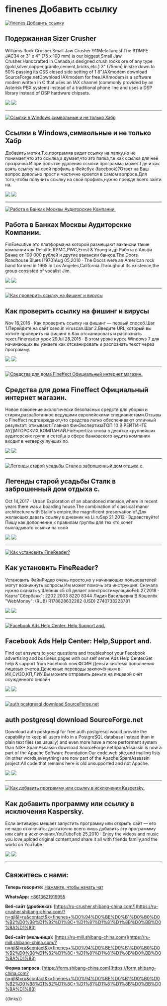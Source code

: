 # finenes Добавить ссылку

<a href="https://swt.shibang-china.com/?n=gjl&l=ru&img&k=finenes+%D0%94%D0%BE%D0%B1%D0%B0%D0%B2%D0%B8%D1%82%D1%8C+%D1%81%D1%81%D1%8B%D0%BB%D0%BA%D1%83" target="_blank">![finenes Добавить ссылку](http://static.shibang-china.com/all-800x300/761.jpg)</a>

## Подержанная Sizer Crusher
Williams Rock Crusher.Small Jaw Crusher 911Metallurgist.The 911MPE JAC34 or 3" x 4" (75 x 100 mm) is our biggest Small Jaw Crusher.Handcrafted in Canada,is designed crush rocks ore of any type (gold,silver,copper,granite,cement,bricks,etc.) 3" (75mm) in size down to 50% passing its CSS closed side setting of 1 8".IAXmodem download SourceForge.netDownload IAXmodem for free.IAXmodem is a software modem written in C that uses an IAX channel (commonly provided by an Asterisk PBX system) instead of a traditional phone line and uses a DSP library instead of DSP hardware chipsets.


<a href="https://whatsapp.shibangsoft.com/WhatsApp.php" target="_blank" title="WhatsApp">![](http://static.shibang-china.com/icon/whatsapp.png)</a> <a href="https://swt.shibang-china.com/?n=gjl&l=ru&icon&k=finenes+%D0%94%D0%BE%D0%B1%D0%B0%D0%B2%D0%B8%D1%82%D1%8C+%D1%81%D1%81%D1%8B%D0%BB%D0%BA%D1%83" target="_blank">![](http://static.shibang-china.com/icon/chat-ru.png)</a>

---

<a href="https://swt.shibang-china.com/?n=gjl&l=ru&img&k=finenes+%D0%94%D0%BE%D0%B1%D0%B0%D0%B2%D0%B8%D1%82%D1%8C+%D1%81%D1%81%D1%8B%D0%BB%D0%BA%D1%83" target="_blank">![Ссылки в Windows,символьные и не только Хабр](http://static.shibang-china.com/all-800x300/673.jpg)</a>

## Ссылки в Windows,символьные и не только Хабр
Добавить метки.Т.е.программа видит ссылку на папку,но не понимает,что это ссылка,а думает,что это папка,т.к.как ссылка для неё прозрачна.И при попытке удаления ссылки программа может.Где и как взять ссылку на свой профиль в Фейсбук (facebook)?Ответ на Ваш вопрос довольно прост и частично кроется в самом вопросе.Для того,чтобы получить ссылку на свой профиль,нужно прежде всего зайти на.


<a href="https://whatsapp.shibangsoft.com/WhatsApp.php" target="_blank" title="WhatsApp">![](http://static.shibang-china.com/icon/whatsapp.png)</a> <a href="https://swt.shibang-china.com/?n=gjl&l=ru&icon&k=finenes+%D0%94%D0%BE%D0%B1%D0%B0%D0%B2%D0%B8%D1%82%D1%8C+%D1%81%D1%81%D1%8B%D0%BB%D0%BA%D1%83" target="_blank">![](http://static.shibang-china.com/icon/chat-ru.png)</a>

---

<a href="https://swt.shibang-china.com/?n=gjl&l=ru&img&k=finenes+%D0%94%D0%BE%D0%B1%D0%B0%D0%B2%D0%B8%D1%82%D1%8C+%D1%81%D1%81%D1%8B%D0%BB%D0%BA%D1%83" target="_blank">![Работа в Банках Москвы Аудиторские Компании.](http://static.shibang-china.com/all-800x300/645.jpg)</a>

## Работа в Банках Москвы Аудиторские Компании.
FinExecutive это платформа,на которой размещают вакансии такие компании как Deloitte,KPMG,PWC,Ernst & Young и др.Работа в Альфа Банке от 100 000 рублей и другие вакансии банков.The Doors Roadhouse Blues [1970]Aug 05,2010 · The Doors were an American rock band formed in 1965 in Los Angeles,California.Throughout its existence,the group consisted of vocalist Jim.


<a href="https://whatsapp.shibangsoft.com/WhatsApp.php" target="_blank" title="WhatsApp">![](http://static.shibang-china.com/icon/whatsapp.png)</a> <a href="https://swt.shibang-china.com/?n=gjl&l=ru&icon&k=finenes+%D0%94%D0%BE%D0%B1%D0%B0%D0%B2%D0%B8%D1%82%D1%8C+%D1%81%D1%81%D1%8B%D0%BB%D0%BA%D1%83" target="_blank">![](http://static.shibang-china.com/icon/chat-ru.png)</a>

---

<a href="https://swt.shibang-china.com/?n=gjl&l=ru&img&k=finenes+%D0%94%D0%BE%D0%B1%D0%B0%D0%B2%D0%B8%D1%82%D1%8C+%D1%81%D1%81%D1%8B%D0%BB%D0%BA%D1%83" target="_blank">![Как проверить ссылку на фишинг и вирусы](http://static.shibang-china.com/all-800x300/7.jpg)</a>

## Как проверить ссылку на фишинг и вирусы
Nov 16,2016 · Как проверить ссылку на фишинг — первый способ.Шаг 1.Перейдите на сайт xseo.in viruscan.Шаг 2.Введите URL,который вы хотите проверить на фишинг в.Как отсканировать и распознать текст.Finereader урок 29Jul 28,2015 · В этом уроке курса Windows 7 для начинающих вы узнаете как отсканировать и распознать текст через программу.


<a href="https://whatsapp.shibangsoft.com/WhatsApp.php" target="_blank" title="WhatsApp">![](http://static.shibang-china.com/icon/whatsapp.png)</a> <a href="https://swt.shibang-china.com/?n=gjl&l=ru&icon&k=finenes+%D0%94%D0%BE%D0%B1%D0%B0%D0%B2%D0%B8%D1%82%D1%8C+%D1%81%D1%81%D1%8B%D0%BB%D0%BA%D1%83" target="_blank">![](http://static.shibang-china.com/icon/chat-ru.png)</a>

---

<a href="https://swt.shibang-china.com/?n=gjl&l=ru&img&k=finenes+%D0%94%D0%BE%D0%B1%D0%B0%D0%B2%D0%B8%D1%82%D1%8C+%D1%81%D1%81%D1%8B%D0%BB%D0%BA%D1%83" target="_blank">![Средства для дома Fineffect Официальный интернет магазин.](http://static.shibang-china.com/all-800x300/1335.jpg)</a>

## Средства для дома Fineffect Официальный интернет магазин.
Новое поколение экологически безопасных средств для уборки и стирки,разработанное ведущими европейскими специалистами.Отзывы о Fineffect подтверждают,что средства легко обеспечивают отличный результат: отмывают.Главная ФинЭкспертизаТОП 10 В РЕЙТИНГЕ АУДИТОРСКИХ КОМПАНИЙ.FinExpertiza снова в десятке крупнейших аудиторских групп и сетей,а в сфере банковского аудита компания входит в четверку лучших по.


<a href="https://whatsapp.shibangsoft.com/WhatsApp.php" target="_blank" title="WhatsApp">![](http://static.shibang-china.com/icon/whatsapp.png)</a> <a href="https://swt.shibang-china.com/?n=gjl&l=ru&icon&k=finenes+%D0%94%D0%BE%D0%B1%D0%B0%D0%B2%D0%B8%D1%82%D1%8C+%D1%81%D1%81%D1%8B%D0%BB%D0%BA%D1%83" target="_blank">![](http://static.shibang-china.com/icon/chat-ru.png)</a>

---

<a href="https://swt.shibang-china.com/?n=gjl&l=ru&img&k=finenes+%D0%94%D0%BE%D0%B1%D0%B0%D0%B2%D0%B8%D1%82%D1%8C+%D1%81%D1%81%D1%8B%D0%BB%D0%BA%D1%83" target="_blank">![Легенды старой усадьбы Сталк в заброшенный дом отдыха с.](http://static.shibang-china.com/all-800x300/813.jpg)</a>

## Легенды старой усадьбы Сталк в заброшенный дом отдыха с.
Oct 14,2017 · Urban Exploration of an abandoned mansion,where in recent years there was a boarding house.The combination of classical manor architecture with Stalin's empire,the magnificent preservation of.Для желающих давать ссылку в дневник на Li.ruSep 21,2012 · Здравствуйте! Пишу как дополнение к правилам группы для тех кто хочет выкладывать ссылки на свой


<a href="https://whatsapp.shibangsoft.com/WhatsApp.php" target="_blank" title="WhatsApp">![](http://static.shibang-china.com/icon/whatsapp.png)</a> <a href="https://swt.shibang-china.com/?n=gjl&l=ru&icon&k=finenes+%D0%94%D0%BE%D0%B1%D0%B0%D0%B2%D0%B8%D1%82%D1%8C+%D1%81%D1%81%D1%8B%D0%BB%D0%BA%D1%83" target="_blank">![](http://static.shibang-china.com/icon/chat-ru.png)</a>

---

<a href="https://swt.shibang-china.com/?n=gjl&l=ru&img&k=finenes+%D0%94%D0%BE%D0%B1%D0%B0%D0%B2%D0%B8%D1%82%D1%8C+%D1%81%D1%81%D1%8B%D0%BB%D0%BA%D1%83" target="_blank">![Как установить FineReader?](http://static.shibang-china.com/all-800x300/391.jpg)</a>

## Как установить FineReader?
Установить ФайнРидер очень просто,но у начинающих пользователей могут возникнуть вопросы.Им может помочь эта инструкция: Сначала нужно скачать у.Шейник с5 с6 делает электростимуляциюFeb 27,2018 · Карта"Сбербанк": 2202 2003 8220 8344 Лидия Васильевна В.Кошелёк "WebMoney": (RUB) R178828632282 (USD) Z740733223781


<a href="https://whatsapp.shibangsoft.com/WhatsApp.php" target="_blank" title="WhatsApp">![](http://static.shibang-china.com/icon/whatsapp.png)</a> <a href="https://swt.shibang-china.com/?n=gjl&l=ru&icon&k=finenes+%D0%94%D0%BE%D0%B1%D0%B0%D0%B2%D0%B8%D1%82%D1%8C+%D1%81%D1%81%D1%8B%D0%BB%D0%BA%D1%83" target="_blank">![](http://static.shibang-china.com/icon/chat-ru.png)</a>

---

<a href="https://swt.shibang-china.com/?n=gjl&l=ru&img&k=finenes+%D0%94%D0%BE%D0%B1%D0%B0%D0%B2%D0%B8%D1%82%D1%8C+%D1%81%D1%81%D1%8B%D0%BB%D0%BA%D1%83" target="_blank">![Facebook Ads Help Center: Help,Support and.](http://static.shibang-china.com/all-800x300/281.jpg)</a>

## Facebook Ads Help Center: Help,Support and.
Find out answers to your questions and troubleshoot your Facebook advertising and business pages with our self serve Ads Help Center.Get help & support from Facebook now.ФСИН Деньги система пополнения лицевых счетов.Денежные переводы заключённым в ИК,СИЗО,КП,ЛИУ.Вы можете отправить деньги на лицевой счёт осужденного онлайн


<a href="https://whatsapp.shibangsoft.com/WhatsApp.php" target="_blank" title="WhatsApp">![](http://static.shibang-china.com/icon/whatsapp.png)</a> <a href="https://swt.shibang-china.com/?n=gjl&l=ru&icon&k=finenes+%D0%94%D0%BE%D0%B1%D0%B0%D0%B2%D0%B8%D1%82%D1%8C+%D1%81%D1%81%D1%8B%D0%BB%D0%BA%D1%83" target="_blank">![](http://static.shibang-china.com/icon/chat-ru.png)</a>

---

<a href="https://swt.shibang-china.com/?n=gjl&l=ru&img&k=finenes+%D0%94%D0%BE%D0%B1%D0%B0%D0%B2%D0%B8%D1%82%D1%8C+%D1%81%D1%81%D1%8B%D0%BB%D0%BA%D1%83" target="_blank">![auth postgresql download SourceForge.net](http://static.shibang-china.com/all-800x300/311.jpg)</a>

## auth postgresql download SourceForge.net
Download auth postgresql for free.auth postgresql would provide the capability to keep all users info in a PostgreSQL database instead than in plain text files (as usually) and even more have a more performant system than NIS+.SpamAssassin download SourceForge.netSpamAssassin is now a part of the Apache Software Foundation.Our code,web site,and mailing lists (in other words,everything) are now part of the Apache SpamAssassin project.All code that remains here is old unsupported and not Apache.


<a href="https://whatsapp.shibangsoft.com/WhatsApp.php" target="_blank" title="WhatsApp">![](http://static.shibang-china.com/icon/whatsapp.png)</a> <a href="https://swt.shibang-china.com/?n=gjl&l=ru&icon&k=finenes+%D0%94%D0%BE%D0%B1%D0%B0%D0%B2%D0%B8%D1%82%D1%8C+%D1%81%D1%81%D1%8B%D0%BB%D0%BA%D1%83" target="_blank">![](http://static.shibang-china.com/icon/chat-ru.png)</a>

---

<a href="https://swt.shibang-china.com/?n=gjl&l=ru&img&k=finenes+%D0%94%D0%BE%D0%B1%D0%B0%D0%B2%D0%B8%D1%82%D1%8C+%D1%81%D1%81%D1%8B%D0%BB%D0%BA%D1%83" target="_blank">![Как добавить программу или ссылку в исключения Kaspersky.](http://static.shibang-china.com/all-800x300/95.jpg)</a>

## Как добавить программу или ссылку в исключения Kaspersky.
Если антивирус мешает запустить программу или открыть сайт — его не надо отключать: достаточно всего лишь добавить эту программму или сайт в исключения.YouTubeFeb 25,2010 · Enjoy the videos and music you love,upload original content,and share it all with friends,family,and the world on YouTube.


<a href="https://whatsapp.shibangsoft.com/WhatsApp.php" target="_blank" title="WhatsApp">![](http://static.shibang-china.com/icon/whatsapp.png)</a> <a href="https://swt.shibang-china.com/?n=gjl&l=ru&icon&k=finenes+%D0%94%D0%BE%D0%B1%D0%B0%D0%B2%D0%B8%D1%82%D1%8C+%D1%81%D1%81%D1%8B%D0%BB%D0%BA%D1%83" target="_blank">![](http://static.shibang-china.com/icon/chat-ru.png)</a>

---
## Свяжитесь с нами:

**Теперь говорите:** [Нажмите, чтобы начать чат](https://swt.shibang-china.com?n=gjl&l=ru&contact&k=finenes+%D0%94%D0%BE%D0%B1%D0%B0%D0%B2%D0%B8%D1%82%D1%8C+%D1%81%D1%81%D1%8B%D0%BB%D0%BA%D1%83)

**WhatsApp:**  [+8613621919955](https://whatsapp.shibangsoft.com/WhatsApp.php)

**Веб-сайт (дробилка):** [https://ru-crusher.shibang-china.com/](https://ru-crusher.shibang-china.com/?n=gjl&l=ru&contact&k=finenes+%D0%94%D0%BE%D0%B1%D0%B0%D0%B2%D0%B8%D1%82%D1%8C+%D1%81%D1%81%D1%8B%D0%BB%D0%BA%D1%83)

**Веб-сайт (мельница):** [https://ru-mill.shibang-china.com/](https://ru-mill.shibang-china.com/?n=gjl&l=ru&contact&k=finenes+%D0%94%D0%BE%D0%B1%D0%B0%D0%B2%D0%B8%D1%82%D1%8C+%D1%81%D1%81%D1%8B%D0%BB%D0%BA%D1%83)

**Форма запроса:** [https://form.shibang-china.com](https://form.shibang-china.com?n=gjl&l=ru&contact&k=finenes+%D0%94%D0%BE%D0%B1%D0%B0%D0%B2%D0%B8%D1%82%D1%8C+%D1%81%D1%81%D1%8B%D0%BB%D0%BA%D1%83)

{{links}}